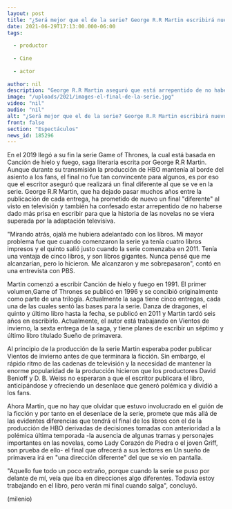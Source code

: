 ```yaml
---
layout: post
title: "¿Será mejor que el de la serie? George R.R Martin escribirá nuevo final para 'Game of Thrones' en libro"
date: 2021-06-29T17:13:00.000-06:00
tags:
  
  - productor
  
  - Cine
  
  - actor
  
author: nil
description: "George R.R Martin aseguró que está arrepentido de no haber escrito antes el final de sus libros, por eso, ahora escribirá un final distinto al de la serie. "
image: "/uploads/2021/images-el-final-de-la-serie.jpg"
video: "nil"
audio: "nil"
alt: "¿Será mejor que el de la serie? George R.R Martin escribirá nuevo final para 'Game of Thrones' en libro"
front: false
section: "Espectáculos"
news_id: 185296
---
```


En el 2019 llegó a su fin la serie Game of Thrones, la cual está basada en Canción de hielo y fuego, saga literaria escrita por George R.R Martin. Aunque durante su transmisión la producción de HBO mantenía al borde del asiento a los fans, el final no fue tan convincente para algunos, es por eso que el escritor aseguró que realizará un final diferente al que se ve en la serie. George R.R Martin, que ha dejado pasar muchos años entre la publicación de cada entrega, ha prometido de nuevo un final "diferente" al visto en televisión y también ha confesado estar arrepentido de no haberse dado más prisa en escribir para que la historia de las novelas no se viera superada por la adaptación televisiva.

"Mirando atrás, ojalá me hubiera adelantado con los libros. Mi mayor problema fue que cuando comenzaron la serie ya tenía cuatro libros impresos y el quinto salió justo cuando la serie comenzaba en 2011. Tenía una ventaja de cinco libros, y son libros gigantes. Nunca pensé que me alcanzarían, pero lo hicieron. Me alcanzaron y me sobrepasaron", contó en una entrevista con PBS. 

Martin comenzó a escribir Canción de hielo y fuego en 1991. El primer volumen,Game of Thrones se publicó en 1996 y se concibió originalmente como parte de una trilogía. Actualmente la saga tiene cinco entregas, cada una de las cuales sentó las bases para la serie. Danza de dragones, el quinto y último libro hasta la fecha, se publicó en 2011 y Martin tardó seis años en escribirlo.
 Actualmente, el autor está trabajando en Vientos de invierno, la sexta entrega de la saga, y tiene planes de escribir un séptimo y último libro titulado Sueño de primavera. 

Al principio de la producción de la serie Martin esperaba poder publicar Vientos de invierno antes de que terminara la ficción. Sin embargo, el rápido ritmo de las cadenas de televisión y la necesidad de mantener la enorme popularidad de la producción hicieron que los productores David Benioff y D. B. Weiss no esperaran a que el escritor publicara el libro, anticipándose y ofreciendo un desenlace que generó polémica y dividió a los fans.  

Ahora Martin, que no hay que olvidar que estuvo involucrado en el guión de la ficción y por tanto en el desenlace de la serie, promete que más allá de las evidentes diferencias que tendrá el final de los libros con el de la producción de HBO derivadas de decisiones tomadas con anterioridad a la polémica última temporada -la ausencia de algunas tramas y personajes importantes en las novelas, como Lady Corazón de Piedra o el joven Griff, son prueba de ello- el final que ofrecerá a sus lectores en Un sueño de primavera irá en "una dirección diferente" del que se vio en pantalla. 

"Aquello fue todo un poco extraño, porque cuando la serie se puso por delante de mí, veía que iba en direcciones algo diferentes. Todavía estoy trabajando en el libro, pero verán mi final cuando salga", concluyó. 

(milenio)